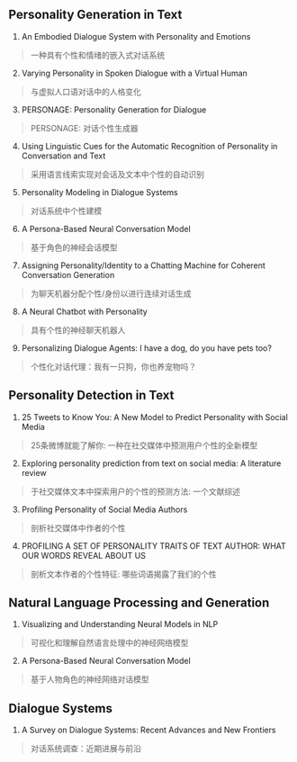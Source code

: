 ## Personality Generation in Text

1. An Embodied Dialogue System with Personality and Emotions
> 一种具有个性和情绪的嵌入式对话系统

2. Varying Personality in Spoken Dialogue with a Virtual Human
> 与虚拟人口语对话中的人格变化

3. PERSONAGE: Personality Generation for Dialogue
> PERSONAGE: 对话个性生成器

4. Using Linguistic Cues for the Automatic Recognition of Personality in Conversation and Text
> 采用语言线索实现对会话及文本中个性的自动识别

5. Personality Modeling in Dialogue Systems
> 对话系统中个性建模

6. A Persona-Based Neural Conversation Model
> 基于角色的神经会话模型

7. Assigning Personality/Identity to a Chatting Machine for Coherent Conversation Generation
> 为聊天机器分配个性/身份以进行连续对话生成

8. A Neural Chatbot with Personality
> 具有个性的神经聊天机器人

9. Personalizing Dialogue Agents: I have a dog, do you have pets too?
> 个性化对话代理：我有一只狗，你也养宠物吗？

## Personality Detection in Text

1. 25 Tweets to Know You: A New Model to Predict Personality with Social Media
> 25条微博就能了解你: 一种在社交媒体中预测用户个性的全新模型

2. Exploring personality prediction from text on social media: A literature review
> 于社交媒体文本中探索用户的个性的预测方法: 一个文献综述

3. Profiling Personality of Social Media Authors
> 剖析社交媒体中作者的个性

4. PROFILING A SET OF PERSONALITY TRAITS OF TEXT AUTHOR: WHAT OUR WORDS REVEAL ABOUT US
> 剖析文本作者的个性特征: 哪些词语揭露了我们的个性

## Natural Language Processing and Generation

1. Visualizing and Understanding Neural Models in NLP
> 可视化和理解自然语言处理中的神经网络模型

2. A Persona-Based Neural Conversation Model
> 基于人物角色的神经网络对话模型

## Dialogue Systems

1. A Survey on Dialogue Systems: Recent Advances and New Frontiers
> 对话系统调查：近期进展与前沿